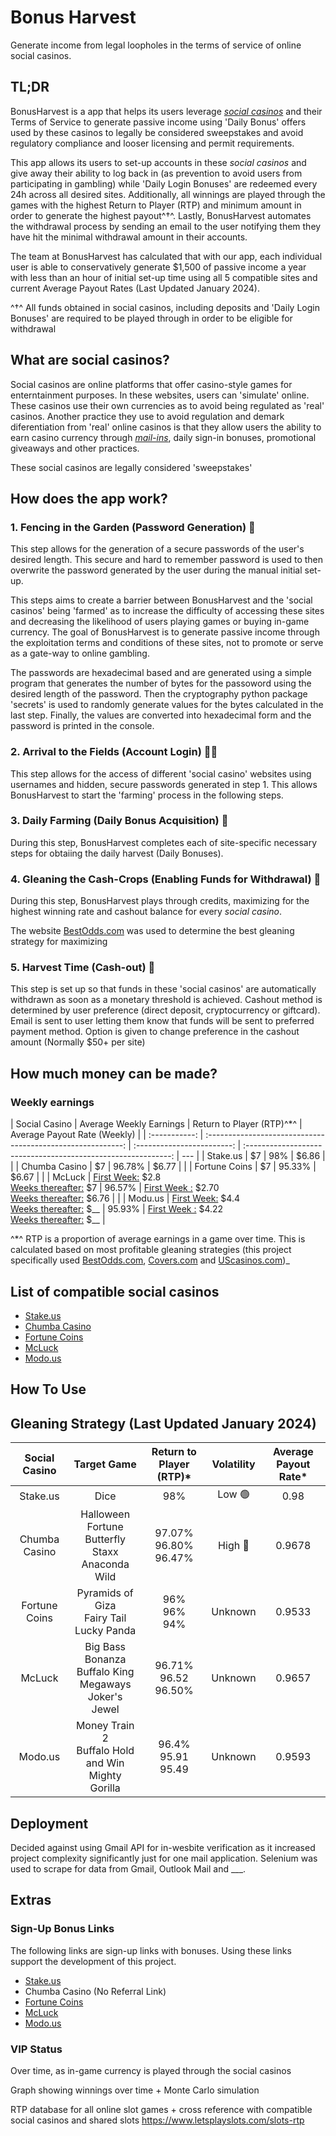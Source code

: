 # Bonus Harvest

Generate income from legal loopholes in the terms of service of online social casinos.

## TL;DR

BonusHarvest is a app that helps its users leverage _[social casinos](https://finance.yahoo.com/news/social-casinos-really-free-050000980.html?guccounter=1)_ and their Terms of Service to generate passive income using 'Daily Bonus' offers used by these casinos to legally be considered sweepstakes and avoid regulatory compliance and looser licensing and permit requirements.

This app allows its users to set-up accounts in these _social casinos_ and give away their ability to log back in (as prevention to avoid users from participating in gambling) while 'Daily Login Bonuses' are redeemed every 24h across all desired sites. Additionally, all winnings are played through the games with the highest Return to Player (RTP) and minimum amount in order to generate the highest payout^†^. Lastly, BonusHarvest automates the withdrawal process by sending an email to the user notifying them they have hit the minimal withdrawal amount in their accounts.

The team at BonusHarvest has calculated that with our app, each individual user is able to conservatively generate $1,500 of passive income a year with less than an hour of initial set-up time using all 5 compatible sites and current Average Payout Rates (Last Updated January 2024).

^†^ All funds obtained in social casinos, including deposits and 'Daily Login Bonuses' are required to be played through in order to be eligible for withdrawal

## What are social casinos?

Social casinos are online platforms that offer casino-style games for enterntainment purposes. In these websites, users can 'simulate' online. These casinos use their own currencies as to avoid being regulated as 'real' casinos. Another practice they use to avoid regulation and demark diferentiation from 'real' online casinos is that they allow users the ability to earn casino currency through _[mail-ins]()_, daily sign-in bonuses, promotional giveaways and other practices.

These social casinos are legally considered 'sweepstakes'

## How does the app work?

### 1. Fencing in the Garden (Password Generation) 🔐

This step allows for the generation of a secure passwords of the user's desired length. This secure and hard to remember password is used to then overwrite the password generated by the user during the manual initial set-up.

This steps aims to create a barrier between BonusHarvest and the 'social casinos' being 'farmed' as to increase the difficulty of accessing these sites and decreasing the likelihood of users playing games or buying in-game currency. The goal of BonusHarvest is to generate passive income through the exploitation terms and conditions of these sites, not to promote or serve as a gate-way to online gambling.

The passwords are hexadecimal based and are generated using a simple program that generates the number of bytes for the passoword using the desired length of the password. Then the cryptography python package 'secrets' is used to randomly generate values for the bytes calculated in the last step. Finally, the values are converted into hexadecimal form and the password is printed in the console.

### 2. Arrival to the Fields (Account Login) 🧑‍🌾

This step allows for the access of different 'social casino' websites using usernames and hidden, secure passwords generated in step 1. This allows BonusHarvest to start the 'farming' process in the following steps.

### 3. Daily Farming (Daily Bonus Acquisition) 🌾

During this step, BonusHarvest completes each of site-specific necessary steps for obtaiing the daily harvest (Daily Bonuses).

### 4. Gleaning the Cash-Crops (Enabling Funds for Withdrawal) 🚜

During this step, BonusHarvest plays through credits, maximizing for the highest winning rate and cashout balance for every _social casino_.

The website [BestOdds.com](https://www.bestodds.com/) was used to determine the best gleaning strategy for maximizing

### 5. Harvest Time (Cash-out) 🌽

This step is set up so that funds in these 'social casinos' are automatically withdrawn as soon as a monetary threshold is achieved. Cashout method is determined by user preference (direct deposit, cryptocurrency or giftcard). Email is sent to user letting them know that funds will be sent to preferred payment method. Option is given to change preference in the cashout amount (Normally $50+ per site)

## How much money can be made?

### Weekly earnings

| Social Casino |                   Average Weekly Earnings                   | Return to Player (RTP)^\*^ |                 Average Payout Rate (Weekly)                  |
| :-----------: | :---------------------------------------------------------: | :------------------------: | :-----------------------------------------------------------: | --- |
|   Stake.us    |                             $7                              |            98%             |                             $6.86                             |     |
| Chumba Casino |                             $7                              |           96.78%           |                             $6.77                             |     |
| Fortune Coins |                             $7                              |           95.33%           |                             $6.67                             |     |
|    McLuck     |  <u>First Week:</u> $2.8 <br> <u>Weeks thereafter:</u> $7   |           96.57%           | <u>First Week :</u> $2.70 <br> <u>Weeks thereafter:</u> $6.76 |     |
|    Modu.us    | <u>First Week:</u> $4.4 <br> <u>Weeks thereafter:</u> $\_\_ |           95.93%           | <u>First Week :</u> $4.22 <br> <u>Weeks thereafter:</u> $\_\_ |

^\*^ RTP is a proportion of average earnings in a game over time. This is calculated based on most profitable gleaning strategies (this project specifically used [BestOdds.com](Bestodds.com), [Covers.com](covers.com) and [UScasinos.com](uscasinos.com))\_

## List of compatible social casinos

- [Stake.us](stake.us)
- [Chumba Casino](https://lobby.chumbacasino.com/)
- [Fortune Coins](https://www.fortunecoins.com/)
- [McLuck](https://www.mcluck.com/)
- [Modo.us](https://modo.us/)

## How To Use

## Gleaning Strategy (Last Updated January 2024)

| Social Casino |                          Target Game                           |    Return to Player (RTP)\*     | Volatility | Average Payout Rate\* |
| :-----------: | :------------------------------------------------------------: | :-----------------------------: | :--------: | :-------------------: |
|   Stake.us    |                              Dice                              |               98%               |   Low 🟢   |         0.98          |
| Chumba Casino |   Halloween Fortune <br> Butterfly Staxx <br> Anaconda Wild    | 97.07% <br> 96.80% <br> 96.47%  |  High 🔴   |        0.9678         |
| Fortune Coins |       Pyramids of Giza <br> Fairy Tail <br> Lucky Panda        |      96% <br> 96% <br> 94%      |  Unknown   |        0.9533         |
|    McLuck     | Big Bass Bonanza <br> Buffalo King Megaways <br> Joker's Jewel |  96.71% <br> 96.52 <br> 96.50%  |  Unknown   |        0.9657         |
|    Modo.us    |  Money Train 2 <br> Buffalo Hold and Win <br> Mighty Gorilla   | 96.4% <br> 95.91 <br> 95.49<br> |  Unknown   |        0.9593         |

## Deployment

Decided against using Gmail API for in-wesbite verification as it increased project complexity significantly just for one mail application. Selenium was used to scrape for data from Gmail, Outlook Mail and \_\_\_.

## Extras

### Sign-Up Bonus Links

The following links are sign-up links with bonuses. Using these links support the development of this project.

- [Stake.us](stake.us/?c=jiO2uEBV)
- Chumba Casino (No Referral Link)
- [Fortune Coins](https://www.fortunecoins.com/register/e3dc78b0-ef38-400c-914b-a4fa7fdb3e2b)
- [McLuck](https://www.mcluck.com/?r=879233479)
- [Modo.us](https://modo.us?referralCode=FGr7QdBZVre2)

### VIP Status

Over time, as in-game currency is played through the social casinos

Graph showing winnings over time + Monte Carlo simulation

RTP database for all online slot games + cross reference with compatible social casinos and shared slots
https://www.letsplayslots.com/slots-rtp
